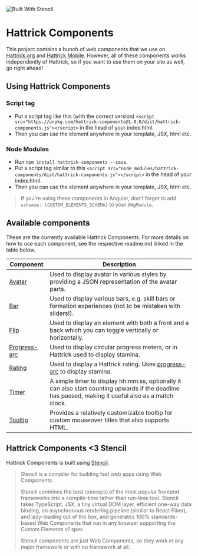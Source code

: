 ![Built With Stencil](https://img.shields.io/badge/-Built%20With%20Stencil-16161d.svg?logo=data%3Aimage%2Fsvg%2Bxml%3Bbase64%2CPD94bWwgdmVyc2lvbj0iMS4wIiBlbmNvZGluZz0idXRmLTgiPz4KPCEtLSBHZW5lcmF0b3I6IEFkb2JlIElsbHVzdHJhdG9yIDE5LjIuMSwgU1ZHIEV4cG9ydCBQbHVnLUluIC4gU1ZHIFZlcnNpb246IDYuMDAgQnVpbGQgMCkgIC0tPgo8c3ZnIHZlcnNpb249IjEuMSIgaWQ9IkxheWVyXzEiIHhtbG5zPSJodHRwOi8vd3d3LnczLm9yZy8yMDAwL3N2ZyIgeG1sbnM6eGxpbms9Imh0dHA6Ly93d3cudzMub3JnLzE5OTkveGxpbmsiIHg9IjBweCIgeT0iMHB4IgoJIHZpZXdCb3g9IjAgMCA1MTIgNTEyIiBzdHlsZT0iZW5hYmxlLWJhY2tncm91bmQ6bmV3IDAgMCA1MTIgNTEyOyIgeG1sOnNwYWNlPSJwcmVzZXJ2ZSI%2BCjxzdHlsZSB0eXBlPSJ0ZXh0L2NzcyI%2BCgkuc3Qwe2ZpbGw6I0ZGRkZGRjt9Cjwvc3R5bGU%2BCjxwYXRoIGNsYXNzPSJzdDAiIGQ9Ik00MjQuNywzNzMuOWMwLDM3LjYtNTUuMSw2OC42LTkyLjcsNjguNkgxODAuNGMtMzcuOSwwLTkyLjctMzAuNy05Mi43LTY4LjZ2LTMuNmgzMzYuOVYzNzMuOXoiLz4KPHBhdGggY2xhc3M9InN0MCIgZD0iTTQyNC43LDI5Mi4xSDE4MC40Yy0zNy42LDAtOTIuNy0zMS05Mi43LTY4LjZ2LTMuNkgzMzJjMzcuNiwwLDkyLjcsMzEsOTIuNyw2OC42VjI5Mi4xeiIvPgo8cGF0aCBjbGFzcz0ic3QwIiBkPSJNNDI0LjcsMTQxLjdIODcuN3YtMy42YzAtMzcuNiw1NC44LTY4LjYsOTIuNy02OC42SDMzMmMzNy45LDAsOTIuNywzMC43LDkyLjcsNjguNlYxNDEuN3oiLz4KPC9zdmc%2BCg%3D%3D&colorA=16161d&style=flat-square)

# Hattrick Components

This project contains a bunch of web components that we use on [Hattrick.org](https://www.hattrick.org) and [Hattrick Mobile](https://m.hattrick.org/). However, all of these components works independently of Hattrick, so if you want to use them on your site as well, go right ahead!


## Using Hattrick Components

### Script tag

- Put a script tag like this (with the correct version) `<script src="https://unpkg.com/hattrick-components@1.0.0/dist/hattrick-components.js"></script>` in the head of your index.html.
- Then you can use the element anywhere in your template, JSX, html etc.

### Node Modules
- Run `npm install hattrick-components --save`.
- Put a script tag similar to this `<script src="node_modules/hattrick-components/dist/hattrick-components.js"></script>` in the head of your index.html.
- Then you can use the element anywhere in your template, JSX, html etc.

>If you're using these components in Angular, don't forget to add `schemas: [CUSTOM_ELEMENTS_SCHEMA]` to your `@NgModule`.


## Available components

These are the currently available Hattrick Components. For more details on how to use each component, see the respective readme.md linked in the table below.


| **Component** | **Description** |
| ------------- | ------------- |
| [Avatar](src/components/avatar/) | Used to display avatar in various styles by providing a JSON representation of the avatar parts. |
| [Bar](src/components/bar/) | Used to display various bars, e.g. skill bars or formation experiences (not to be mistaken with sliders!). |
| [Flip](src/components/flip/) | Used to display an element with both a front and a back which you can toggle vertically or horizontally. |
| [Progress-arc](src/components/progress-arc/) | Used to display circular progress meters, or in Hattrick used to display stamina. |
| [Rating](src/components/rating/) | Used to display a Hattrick rating. Uses [progress-arc](src/components/progress-arc/) to display stamina. |
| [Timer](src/components/timer/) | A simple timer to display hh:mm:ss, optionally it can also start counting upwards if the deadline has passed, making it useful also as a match clock. |
| [Tooltip](src/components/tooltip/) | Provides a relatively customizable tooltip for custom mouseover titles that also supports HTML. |


## Hattrick Components <3 Stencil

Hattrick Components is built using [Stencil](https://github.com/ionic-team/stencil).

> Stencil is a compiler for building fast web apps using Web Components.
>
> Stencil combines the best concepts of the most popular frontend frameworks into a compile-time rather than run-time tool.  Stencil takes TypeScript, JSX, a tiny virtual DOM layer, efficient one-way data binding, an asynchronous rendering pipeline (similar to React Fiber), and lazy-loading out of the box, and generates 100% standards-based Web Components that run in any browser supporting the Custom Elements v1 spec.
>
> Stencil components are just Web Components, so they work in any major framework or with no framework at all. 
